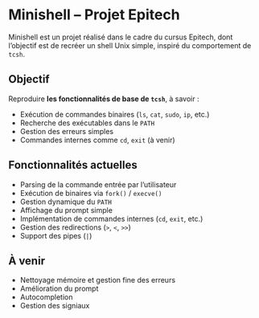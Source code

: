 # Minishell – Projet Epitech

Minishell est un projet réalisé dans le cadre du cursus Epitech, dont l’objectif est de recréer un shell Unix simple, inspiré du comportement de `tcsh`.

## Objectif

Reproduire **les fonctionnalités de base de `tcsh`**, à savoir :
- Exécution de commandes binaires (`ls`, `cat`, `sudo`, `ip`, etc.)
- Recherche des exécutables dans le `PATH`
- Gestion des erreurs simples
- Commandes internes comme `cd`, `exit` (à venir)

##  Fonctionnalités actuelles

-  Parsing de la commande entrée par l’utilisateur
-  Exécution de binaires via `fork()` / `execve()`
-  Gestion dynamique du `PATH`
-  Affichage du prompt simple
-  Implémentation de commandes internes (`cd`, `exit`, etc.)
-  Gestion des redirections (`>`, `<`, `>>`)
-  Support des pipes (`|`)
## À venir

-  Nettoyage mémoire et gestion fine des erreurs
-  Amélioration du prompt
-  Autocompletion
-  Gestion des signiaux
